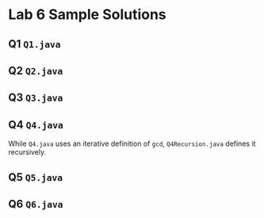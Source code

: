 # Lab 6 Sample Solutions

## Q1 `Q1.java`

## Q2 `Q2.java`

## Q3 `Q3.java`

## Q4 `Q4.java`

While `Q4.java` uses an iterative definition of `gcd`, `Q4Recursion.java` defines it recursively.

## Q5 `Q5.java`

## Q6 `Q6.java`
